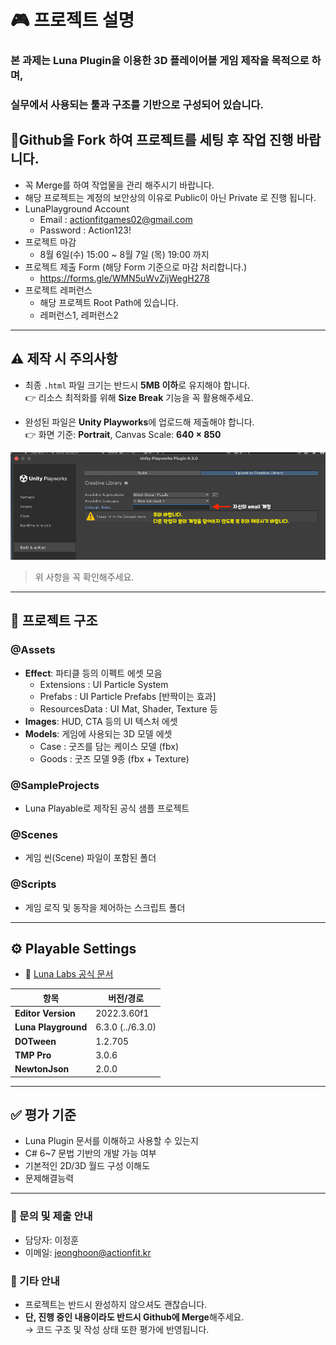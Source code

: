 # 🎮 프로젝트 설명
### 본 과제는 Luna Plugin을 이용한 3D 플레이어블 게임 제작을 목적으로 하며,
### 실무에서 사용되는 툴과 구조를 기반으로 구성되어 있습니다.


## 🚨Github을 Fork 하여 프로젝트를 세팅 후 작업 진행 바랍니다.
- 꼭 Merge를 하여 작업물을 관리 해주시기 바랍니다.
- 해당 프로젝트는 계정의 보안상의 이유로 Public이 아닌 Private 로 진행 됩니다.
- LunaPlayground Account 
  - Email : actionfitgames02@gmail.com
  - Password : Action123!
- 프로젝트 마감 
  - 8월 6일(수) 15:00 ~ 8월 7일 (목) 19:00 까지
- 프로젝트 제출 Form (해당 Form 기준으로 마감 처리합니다.)
  - https://forms.gle/WMN5uWvZijWegH278
- 프로젝트 레퍼런스 
  - 해당 프로젝트 Root Path에 있습니다.
  - 레퍼런스1, 레퍼런스2

--- 

## ⚠️ 제작 시 주의사항

- 최종 `.html` 파일 크기는 반드시 **5MB 이하**로 유지해야 합니다.  
  👉 리소스 최적화를 위해 **Size Break** 기능을 꼭 활용해주세요.

- 완성된 파일은 **Unity Playworks**에 업로드해 제출해야 합니다.  
  👉 화면 기준: **Portrait**, Canvas Scale: **640 × 850**

![SCR-20250707-kqad.png](SCR-20250707-kqad.png)

> 위 사항을 꼭 확인해주세요.

---

## 📁 프로젝트 구조

### @Assets
- **Effect**: 파티클 등의 이펙트 에셋 모음
  - Extensions : UI Particle System
  - Prefabs : UI Particle Prefabs [반짝이는 효과]
  - ResourcesData : UI Mat, Shader, Texture 등
- **Images**: HUD, CTA 등의 UI 텍스처 에셋
- **Models**: 게임에 사용되는 3D 모델 에셋
  - Case : 굿즈를 담는 케이스 모델 (fbx)
  - Goods : 굿즈 모델 9종 (fbx + Texture)
### @SampleProjects
- Luna Playable로 제작된 공식 샘플 프로젝트

### @Scenes
- 게임 씬(Scene) 파일이 포함된 폴더

### @Scripts
- 게임 로직 및 동작을 제어하는 스크립트 폴더

---

## ⚙️ Playable Settings

- 📄 [Luna Labs 공식 문서](https://docs.lunalabs.io/docs/playable/getting-started/step-by-step)

| 항목              | 버전/경로       |
|-------------------|-----------------|
| **Editor Version** | 2022.3.60f1     |
| **Luna Playground** | 6.3.0 (../6.3.0) |
| **DOTween**        | 1.2.705         |
| **TMP Pro**        | 3.0.6           |
| **NewtonJson**     | 2.0.0           |

---

## ✅ 평가 기준

- Luna Plugin 문서를 이해하고 사용할 수 있는지
- C# 6~7 문법 기반의 개발 가능 여부
- 기본적인 2D/3D 월드 구성 이해도
- 문제해결능력
---

### 📩 문의 및 제출 안내
- 담당자: 이정훈
- 이메일: jeonghoon@actionfit.kr

### 📌 기타 안내
- 프로젝트는 반드시 완성하지 않으셔도 괜찮습니다.
- **단, 진행 중인 내용이라도 반드시 Github에 Merge**해주세요.  
  → 코드 구조 및 작성 상태 또한 평가에 반영됩니다.
